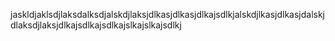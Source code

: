 jaskldjaklsdjlaksdalksdjalskdjlaksjdlkasjdlkasjdlkajsdlkjalskdjlkasjdlkasjdalskjdlaksdjlaksjdlkajsdlkajsdlkajslkajslkajsdlkj